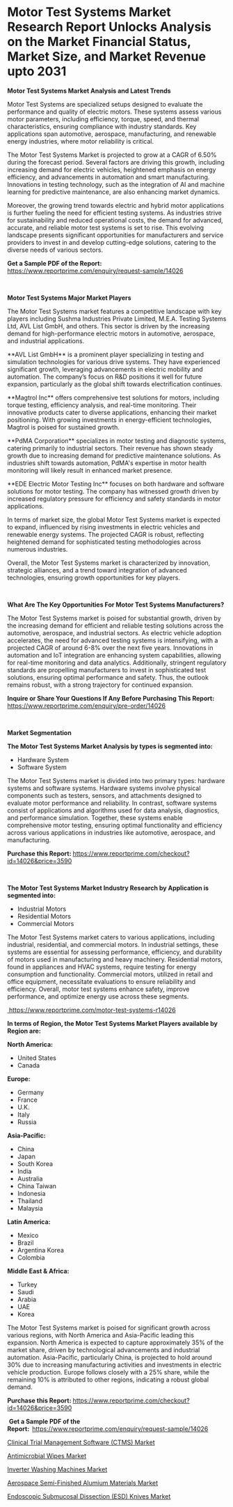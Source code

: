<p><h1>Motor Test Systems Market Research Report Unlocks Analysis on the Market Financial Status, Market Size, and Market Revenue upto 2031</h1></p><p><strong>Motor Test Systems Market Analysis and Latest Trends</strong></p>
<p><p>Motor Test Systems are specialized setups designed to evaluate the performance and quality of electric motors. These systems assess various motor parameters, including efficiency, torque, speed, and thermal characteristics, ensuring compliance with industry standards. Key applications span automotive, aerospace, manufacturing, and renewable energy industries, where motor reliability is critical.</p><p>The Motor Test Systems Market is projected to grow at a CAGR of 6.50% during the forecast period. Several factors are driving this growth, including increasing demand for electric vehicles, heightened emphasis on energy efficiency, and advancements in automation and smart manufacturing. Innovations in testing technology, such as the integration of AI and machine learning for predictive maintenance, are also enhancing market dynamics. </p><p>Moreover, the growing trend towards electric and hybrid motor applications is further fueling the need for efficient testing systems. As industries strive for sustainability and reduced operational costs, the demand for advanced, accurate, and reliable motor test systems is set to rise. This evolving landscape presents significant opportunities for manufacturers and service providers to invest in and develop cutting-edge solutions, catering to the diverse needs of various sectors.</p></p>
<p><strong>Get a Sample PDF of the Report:&nbsp;</strong> <a href="https://www.reportprime.com/enquiry/request-sample/14026">https://www.reportprime.com/enquiry/request-sample/14026</a></p>
<p>&nbsp;</p>
<p><strong>Motor Test Systems Major Market Players</strong></p>
<p><p>The Motor Test Systems market features a competitive landscape with key players including Sushma Industries Private Limited, M.E.A. Testing Systems Ltd, AVL List GmbH, and others. This sector is driven by the increasing demand for high-performance electric motors in automotive, aerospace, and industrial applications.</p><p>**AVL List GmbH** is a prominent player specializing in testing and simulation technologies for various drive systems. They have experienced significant growth, leveraging advancements in electric mobility and automation. The company’s focus on R&D positions it well for future expansion, particularly as the global shift towards electrification continues.</p><p>**Magtrol Inc** offers comprehensive test solutions for motors, including torque testing, efficiency analysis, and real-time monitoring. Their innovative products cater to diverse applications, enhancing their market positioning. With growing investments in energy-efficient technologies, Magtrol is poised for sustained growth.</p><p>**PdMA Corporation** specializes in motor testing and diagnostic systems, catering primarily to industrial sectors. Their revenue has shown steady growth due to increasing demand for predictive maintenance solutions. As industries shift towards automation, PdMA's expertise in motor health monitoring will likely result in enhanced market presence.</p><p>**EDE Electric Motor Testing Inc** focuses on both hardware and software solutions for motor testing. The company has witnessed growth driven by increased regulatory pressure for efficiency and safety standards in motor applications.</p><p>In terms of market size, the global Motor Test Systems market is expected to expand, influenced by rising investments in electric vehicles and renewable energy systems. The projected CAGR is robust, reflecting heightened demand for sophisticated testing methodologies across numerous industries.</p><p>Overall, the Motor Test Systems market is characterized by innovation, strategic alliances, and a trend toward integration of advanced technologies, ensuring growth opportunities for key players.</p></p>
<p>&nbsp;</p>
<p><strong>What Are The Key Opportunities For Motor Test Systems Manufacturers?</strong></p>
<p><p>The Motor Test Systems market is poised for substantial growth, driven by the increasing demand for efficient and reliable testing solutions across the automotive, aerospace, and industrial sectors. As electric vehicle adoption accelerates, the need for advanced testing systems is intensifying, with a projected CAGR of around 6-8% over the next five years. Innovations in automation and IoT integration are enhancing system capabilities, allowing for real-time monitoring and data analytics. Additionally, stringent regulatory standards are propelling manufacturers to invest in sophisticated test solutions, ensuring optimal performance and safety. Thus, the outlook remains robust, with a strong trajectory for continued expansion.</p></p>
<p><strong>Inquire or Share Your Questions If Any Before Purchasing This Report:</strong> <a href="https://www.reportprime.com/enquiry/pre-order/14026">https://www.reportprime.com/enquiry/pre-order/14026</a></p>
<p>&nbsp;</p>
<p><strong>Market Segmentation</strong></p>
<p><strong>The Motor Test Systems Market Analysis by types is segmented into:</strong></p>
<p><ul><li>Hardware System</li><li>Software System</li></ul></p>
<p><p>The Motor Test Systems market is divided into two primary types: hardware systems and software systems. Hardware systems involve physical components such as testers, sensors, and attachments designed to evaluate motor performance and reliability. In contrast, software systems consist of applications and algorithms used for data analysis, diagnostics, and performance simulation. Together, these systems enable comprehensive motor testing, ensuring optimal functionality and efficiency across various applications in industries like automotive, aerospace, and manufacturing.</p></p>
<p><strong>Purchase this Report:&nbsp;</strong><a href="https://www.reportprime.com/checkout?id=14026&price=3590">https://www.reportprime.com/checkout?id=14026&price=3590</a></p>
<p>&nbsp;</p>
<p><strong>The Motor Test Systems Market Industry Research by Application is segmented into:</strong></p>
<p><ul><li>Industrial Motors</li><li>Residential Motors</li><li>Commercial Motors</li></ul></p>
<p><p>The Motor Test Systems market caters to various applications, including industrial, residential, and commercial motors. In industrial settings, these systems are essential for assessing performance, efficiency, and durability of motors used in manufacturing and heavy machinery. Residential motors, found in appliances and HVAC systems, require testing for energy consumption and functionality. Commercial motors, utilized in retail and office equipment, necessitate evaluations to ensure reliability and efficiency. Overall, motor test systems enhance safety, improve performance, and optimize energy use across these segments.</p></p>
<p><a href="https://www.reportprime.com/motor-test-systems-r14026">&nbsp;https://www.reportprime.com/motor-test-systems-r14026</a></p>
<p><strong>In terms of Region, the Motor Test Systems Market Players available by Region are:</strong></p>
<p>
    <p> <strong> North America: </strong>
        <ul>
            <li>United States</li>
            <li>Canada</li>
        </ul>
        </p> 
    <p> <strong> Europe: </strong>
        <ul>
            <li>Germany</li>
            <li>France</li>
            <li>U.K.</li>
            <li>Italy</li>
            <li>Russia</li>
        </ul>
        </p> 
    <p> <strong> Asia-Pacific: </strong>
        <ul>
            <li>China</li>
            <li>Japan</li>
            <li>South Korea</li>
            <li>India</li>
            <li>Australia</li>
            <li>China Taiwan</li>
            <li>Indonesia</li>
            <li>Thailand</li>
            <li>Malaysia</li>
        </ul>
        </p> 
    <p> <strong> Latin America: </strong>
        <ul>
            <li>Mexico</li>
            <li>Brazil</li>
            <li>Argentina Korea</li>
            <li>Colombia</li>
        </ul>
        </p> 
    <p> <strong> Middle East & Africa: </strong>
        <ul>
            <li>Turkey</li>
            <li>Saudi</li>
            <li>Arabia</li>
            <li>UAE</li>
            <li>Korea</li>
        </ul>
    </p>
    </p>
<p><p>The Motor Test Systems market is poised for significant growth across various regions, with North America and Asia-Pacific leading this expansion. North America is expected to capture approximately 35% of the market share, driven by technological advancements and industrial automation. Asia-Pacific, particularly China, is projected to hold around 30% due to increasing manufacturing activities and investments in electric vehicle production. Europe follows closely with a 25% share, while the remaining 10% is attributed to other regions, indicating a robust global demand.</p></p>
<p><strong>Purchase this Report: </strong><a href="https://www.reportprime.com/checkout?id=14026&price=3590">https://www.reportprime.com/checkout?id=14026&price=3590</a></p>
<p>&nbsp;<strong>Get a Sample PDF of the Report:&nbsp;&nbsp;</strong><a href="https://www.reportprime.com/enquiry/request-sample/14026">https://www.reportprime.com/enquiry/request-sample/14026</a></p>
<p><strong></strong></p>
<p><p><a href="https://issuu.com/reportprime-2/docs/clinical-trial-management-software-_fa681e77e3dbb5">Clinical Trial Management Software (CTMS) Market</a></p><p><a href="https://www.linkedin.com/pulse/antimicrobial-wipes-market-share-size-trends-industry-analysis-uq8zc?trackingId=JzkHsy7ZQ16bc8AAqR1GLQ%3D%3D">Antimicrobial Wipes Market</a></p><p><a href="https://www.linkedin.com/pulse/inverter-washing-machines-market-size-growth-industry-analysis-2sdwf?trackingId=QB5YLspSQeyTqACDp528BQ%3D%3D">Inverter Washing Machines Market</a></p><p><a href="https://issuu.com/reportprime-2/docs/aerospace-semi-finished-alumium-mat_84dcb44c1a1482">Aerospace Semi-Finished Alumium Materials Market</a></p><p><a href="https://medium.com/@gordonparr1969/the-endoscopic-submucosal-dissection-esd-knives-market-industry-provides-a-comprehensive-and-8c3b660e3df3">Endoscopic Submucosal Dissection (ESD) Knives Market</a></p></p>